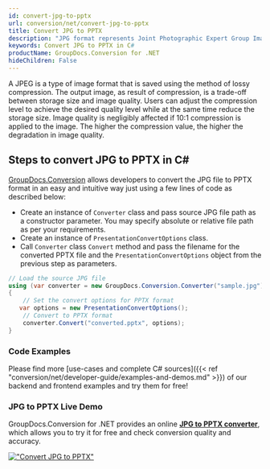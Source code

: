 ```yaml
---
id: convert-jpg-to-pptx
url: conversion/net/convert-jpg-to-pptx
title: Convert JPG to PPTX
description: "JPG format represents Joint Photographic Expert Group Image File with .jpg extension. Learn how to convert JPG to PPTX file programmatically in C# language using GroupDocs.Conversion for .NET library."
keywords: Convert JPG to PPTX in C#
productName: GroupDocs.Conversion for .NET
hideChildren: False
---
```


A JPEG is a type of image format that is saved using the method of lossy compression. The output image, as result of compression, is a trade-off between storage size and image quality. Users can adjust the compression level to achieve the desired quality level while at the same time reduce the storage size. Image quality is negligibly affected if 10:1 compression is applied to the image.  The higher the compression value, the higher the degradation in image quality.

## Steps to convert JPG to PPTX in C#

[GroupDocs.Conversion](https://products.groupdocs.com/conversion/net) allows developers to convert the JPG file to PPTX format in an easy and intuitive way just using a few lines of code as described below:

* Create an instance of `Converter` class and pass source JPG file path as a constructor parameter. You may specify absolute or relative file path as per your requirements. 
* Create an instance of `PresentationConvertOptions` class.
* Call `Converter` class `Convert` method and pass the filename for the converted PPTX file and the `PresentationConvertOptions` object from the previous step as parameters.

```csharp
// Load the source JPG file
using (var converter = new GroupDocs.Conversion.Converter("sample.jpg"))
{
    // Set the convert options for PPTX format
   var options = new PresentationConvertOptions();
    // Convert to PPTX format
    converter.Convert("converted.pptx", options);
}
```

### Code Examples

Please find more [use-cases and complete C# sources]({{< ref "conversion/net/developer-guide/examples-and-demos.md" >}}) of our backend and frontend examples and try them for free!

### JPG to PPTX Live Demo

GroupDocs.Conversion for .NET provides an online [**JPG to PPTX converter**](https://products.groupdocs.app/conversion/jpg-to-pptx), which allows you to try it for free and check conversion quality and accuracy.

[!["Convert JPG to PPTX"](conversion/net/images/convert-to-pptx/convert-jpg-to-pptx.png)](https://products.groupdocs.app/conversion/jpg-to-pptx)